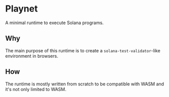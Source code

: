 # Playnet

A minimal runtime to execute Solana programs.

## Why

The main purpose of this runtime is to create a `solana-test-validator`-like environment in browsers.

## How

The runtime is mostly written from scratch to be compatible with WASM and it's not only limited to WASM.

